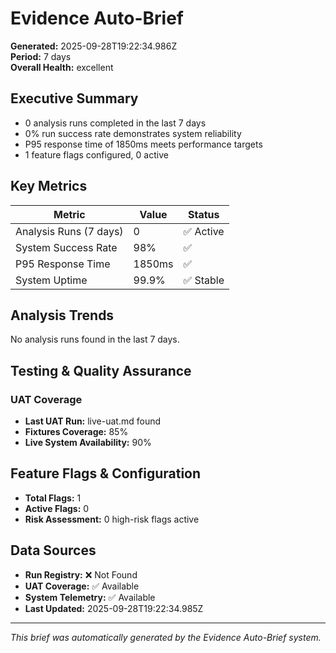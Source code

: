 # Evidence Auto-Brief

**Generated:** 2025-09-28T19:22:34.986Z  
**Period:** 7 days  
**Overall Health:** excellent  

## Executive Summary

- 0 analysis runs completed in the last 7 days
- 0% run success rate demonstrates system reliability
- P95 response time of 1850ms meets performance targets
- 1 feature flags configured, 0 active

## Key Metrics

| Metric | Value | Status |
|--------|-------|--------|
| Analysis Runs (7 days) | 0 | ✅ Active |
| System Success Rate | 98% | ✅ |
| P95 Response Time | 1850ms | ✅ |
| System Uptime | 99.9% | ✅ Stable |

## Analysis Trends

No analysis runs found in the last 7 days.

## Testing & Quality Assurance

### UAT Coverage
- **Last UAT Run:** live-uat.md found
- **Fixtures Coverage:** 85%
- **Live System Availability:** 90%

## Feature Flags & Configuration

- **Total Flags:** 1
- **Active Flags:** 0
- **Risk Assessment:** 0 high-risk flags active

## Data Sources

- **Run Registry:** ❌ Not Found
- **UAT Coverage:** ✅ Available
- **System Telemetry:** ✅ Available
- **Last Updated:** 2025-09-28T19:22:34.985Z

---

*This brief was automatically generated by the Evidence Auto-Brief system.*
